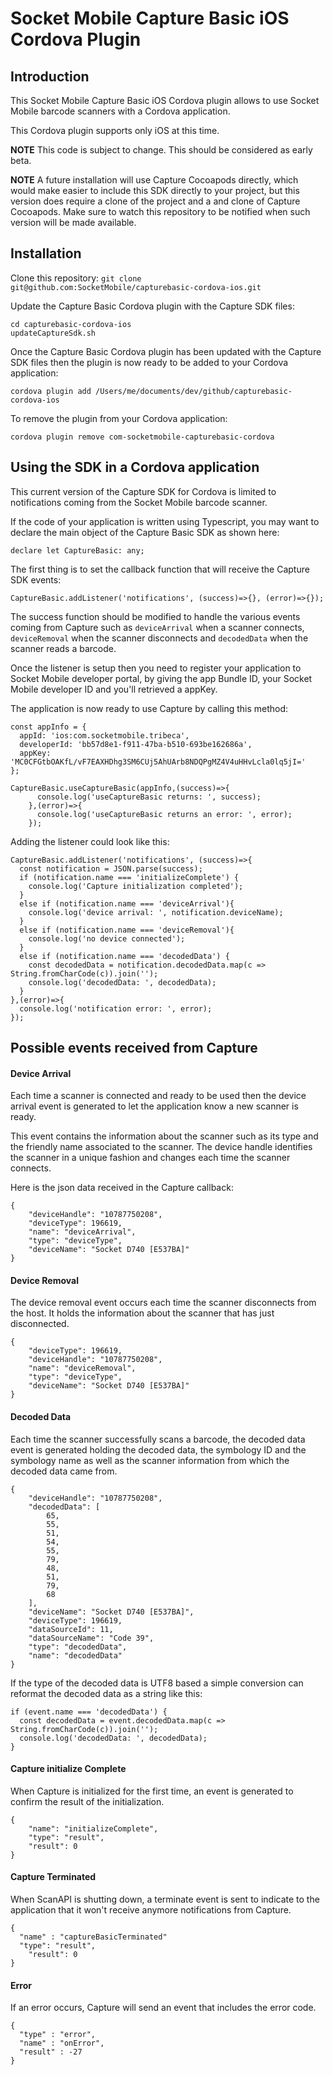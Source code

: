 Socket Mobile Capture Basic iOS Cordova Plugin
==============================================

Introduction
------------
This Socket Mobile Capture Basic iOS Cordova plugin allows to use Socket Mobile
barcode scanners with a Cordova application.

This Cordova plugin supports only iOS at this time.

**NOTE** This code is subject to change. This should be considered as early beta.

**NOTE** A future installation will use Capture Cocoapods directly, which would make easier to include this SDK directly to your project, but this version does require a clone of the project and a and clone of Capture Cocoapods.
Make sure to watch this repository to be notified when such version will be made available.

Installation
------------
Clone this repository:
`git clone git@github.com:SocketMobile/capturebasic-cordova-ios.git`

Update the Capture Basic Cordova plugin with the Capture SDK files:
```
cd capturebasic-cordova-ios
updateCaptureSdk.sh
```

Once the Capture Basic Cordova plugin has been updated with the Capture SDK files then the plugin is now ready to be added to your Cordova application:

```
cordova plugin add /Users/me/documents/dev/github/capturebasic-cordova-ios
```

To remove the plugin from your Cordova application:

```
cordova plugin remove com-socketmobile-capturebasic-cordova
```


Using the SDK in a Cordova application
--------------------------------------

This current version of the Capture SDK for Cordova is limited to notifications coming from the Socket Mobile barcode scanner.

If the code of your application is written using Typescript, you may want to
declare the main object of the Capture Basic SDK as shown here:
```
declare let CaptureBasic: any;
```

The first thing is to set the callback function that will receive the Capture SDK events:

```
CaptureBasic.addListener('notifications', (success)=>{}, (error)=>{});
```

The success function should be modified to handle the various events coming from Capture such as `deviceArrival` when a scanner connects, `deviceRemoval` when the scanner disconnects and `decodedData` when the scanner reads a barcode.

Once the listener is setup then you need to register your application to Socket Mobile developer portal, by giving the app Bundle ID, your Socket Mobile developer ID and you'll retrieved a appKey.

The application is now ready to use Capture by calling this method:
```
const appInfo = {
  appId: 'ios:com.socketmobile.tribeca',
  developerId: 'bb57d8e1-f911-47ba-b510-693be162686a',
  appKey: 'MC0CFGtbOAKfL/vF7EAXHDhg3SM6CUj5AhUArb8NDQPgMZ4V4uHHvLcla0lq5jI='
};

CaptureBasic.useCaptureBasic(appInfo,(success)=>{
      console.log('useCaptureBasic returns: ', success);
    },(error)=>{
      console.log('useCaptureBasic returns an error: ', error);
    });
```

Adding the listener could look like this:
```
CaptureBasic.addListener('notifications', (success)=>{
  const notification = JSON.parse(success);
  if (notification.name === 'initializeComplete') {
    console.log('Capture initialization completed');
  }
  else if (notification.name === 'deviceArrival'){
    console.log('device arrival: ', notification.deviceName);
  }
  else if (notification.name === 'deviceRemoval'){
    console.log('no device connected');
  }
  else if (notification.name === 'decodedData') {
    const decodedData = notification.decodedData.map(c => String.fromCharCode(c)).join('');
    console.log('decodedData: ', decodedData);
  }
},(error)=>{
  console.log('notification error: ', error);
});
```

Possible events received from Capture
-------------------------------------

#### Device Arrival
Each time a scanner is connected and ready to be used then the device arrival event is generated to let the application know a new scanner is ready.

This event contains the information about the scanner such as its type and the friendly name associated to the scanner.
The device handle identifies the scanner in a unique fashion and changes each time the scanner connects.

Here is the json data received in the Capture callback:
```
{
	"deviceHandle": "10787750208",
	"deviceType": 196619,
	"name": "deviceArrival",
	"type": "deviceType",
	"deviceName": "Socket D740 [E537BA]"
}
```

#### Device Removal
The device removal event occurs each time the scanner disconnects from the host.
It holds the information about the scanner that has just disconnected.

```
{
	"deviceType": 196619,
	"deviceHandle": "10787750208",
	"name": "deviceRemoval",
	"type": "deviceType",
	"deviceName": "Socket D740 [E537BA]"
}
```

#### Decoded Data
Each time the scanner successfully scans a barcode, the decoded data event is generated holding the decoded data, the symbology ID and the symbology name as well as the scanner information from which the decoded data came from.

```
{
	"deviceHandle": "10787750208",
	"decodedData": [
		65,
		55,
		51,
		54,
		55,
		79,
		48,
		51,
		79,
		68
	],
	"deviceName": "Socket D740 [E537BA]",
	"deviceType": 196619,
	"dataSourceId": 11,
	"dataSourceName": "Code 39",
	"type": "decodedData",
	"name": "decodedData"
}
```

If the type of the decoded data is UTF8 based a simple conversion can reformat the decoded data as a string like this:
```
if (event.name === 'decodedData') {
  const decodedData = event.decodedData.map(c => String.fromCharCode(c)).join('');
  console.log('decodedData: ', decodedData);
}
```

#### Capture initialize Complete
When Capture is initialized for the first time, an event is generated to confirm the result of the initialization.

```
{
	"name": "initializeComplete",
	"type": "result",
	"result": 0
}
```

#### Capture Terminated
When ScanAPI is shutting down, a terminate event is sent to indicate to the application that it won't receive anymore notifications from Capture.

```
{
  "name" : "captureBasicTerminated"
  "type": "result",
	"result": 0
}
```

#### Error
If an error occurs, Capture will send an event that includes the error code.

```
{
  "type" : "error",
  "name" : "onError",
  "result" : -27
}
```
